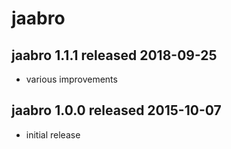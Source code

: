 
# jaabro


## jaabro 1.1.1 released 2018-09-25

* various improvements


## jaabro 1.0.0 released 2015-10-07

* initial release

